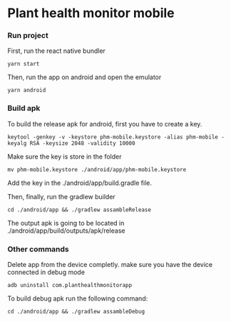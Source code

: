 # Plant health monitor mobile

### Run project

First, run the react native bundler

```
yarn start
```

Then, run the app on android and open the emulator

```
yarn android
```

### Build apk

To build the release apk for android, first you have to create a key.

```
keytool -genkey -v -keystore phm-mobile.keystore -alias phm-mobile -keyalg RSA -keysize 2048 -validity 10000
```

Make sure the key is store in the folder

```
mv phm-mobile.keystore ./android/app/phm-mobile.keystore
```

Add the key in the ./android/app/build.gradle file.

Then, finally, run the gradlew builder

```
cd ./android/app && ./gradlew assambleRelease
```

The output apk is going to be located in ./android/app/build/outputs/apk/release

### Other commands

Delete app from the device completly. make sure you have the device connected in debug mode

```
adb uninstall com.planthealthmonitorapp
```

To build debug apk run the following command:

```
cd ./android/app && ./gradlew assambleDebug
```
